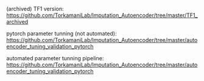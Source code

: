 (archived) TF1 version: https://github.com/TorkamaniLab/Imputation_Autoencoder/tree/master/TF1_archived

pytorch parameter tunning (not automated): https://github.com/TorkamaniLab/Imputation_Autoencoder/tree/master/autoencoder_tuning_validation_pytorch

automated parameter tunning pipeline: https://github.com/TorkamaniLab/Imputation_Autoencoder/tree/master/autoencoder_tuning_validation_pytorch


